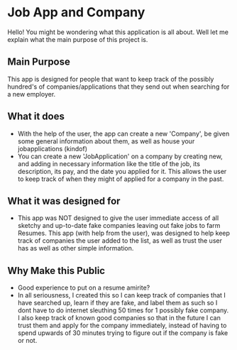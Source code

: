 # Job App and Company
Hello! You might be wondering what this application is all about. Well let me explain what the main purpose of this project is.

## Main Purpose
This app is designed for people that want to keep track of the possibly hundred's of companies/applications that they send out when searching for a new employer.

## What it does
- With the help of the user, the app can create a new 'Company', be given some general information about them, as well as house your jobapplications (kindof)
- You can create a new 'JobApplication' on a company by creating new, and adding in necessary information like the title of the job, its description, its pay, and the date you applied for it. This allows the user to keep track of when they might of applied for a company in the past.

## What it was designed for
- This app was NOT designed to give the user immediate access of all sketchy and up-to-date fake companies leaving out fake jobs to farm Resumes. This app (with help from the user), was designed to help keep track of companies the user added to the list, as well as trust the user has as well as other simple information.

## Why Make this Public
- Good experience to put on a resume amirite?
- In all seriousness, I created this so I can keep track of companies that I have searched up, learn if they are fake, and label them as such so I dont have to do internet sleuthing 50 times for 1 possibly fake company. I also keep track of known good companies so that in the future I can trust them and apply for the company immediately, instead of having to spend upwards of 30 minutes trying to figure out if the company is fake or not.
